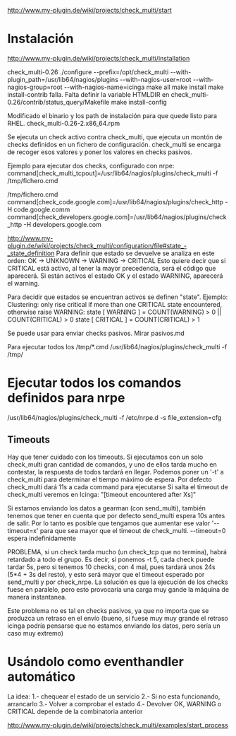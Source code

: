 http://www.my-plugin.de/wiki/projects/check_multi/start

# Instalación
http://www.my-plugin.de/wiki/projects/check_multi/installation

check_multi-0.26
./configure --prefix=/opt/check_multi --with-plugin_path=/usr/lib64/nagios/plugins --with-nagios-user=root --with-nagios-group=root --with-nagios-name=icinga
make all
make install
make install-contrib
  falla. Falta definir la variable HTMLDIR en check_multi-0.26/contrib/status_query/Makefile
make install-config

Modificado el binario y los path de instalación para que quede listo para RHEL.
check_multi-0.26-2.x86_64.rpm



Se ejecuta un check activo contra check_multi, que ejecuta un montón de checks definidos en un fichero de configuración.
check_multi se encarga de recoger esos valores y poner los valores en checks pasivos.


Ejemplo para ejecutar dos checks, configurado con nrpe:
command[check_multi_tcpout]=/usr/lib64/nagios/plugins/check_multi -f /tmp/fichero.cmd

/tmp/fichero.cmd
command[check_code.google.com]=/usr/lib64/nagios/plugins/check_http -H code.google.comm
command[check_developers.google.com]=/usr/lib64/nagios/plugins/check_http -H developers.google.com


http://www.my-plugin.de/wiki/projects/check_multi/configuration/file#state_-_state_definition
Para definir que estado se devuelve se analiza en este orden: OK → UNKNOWN → WARNING → CRITICAL
Esto quiere decir que si CRITICAL está activo, al tener la mayor precedencia, será el código que aparecerá.
Si están activos el estado OK y el estado WARNING, aparecerá el warning.

Para decidir que estados se encuentran activos se definen "state".
Ejemplo: Clustering: only rise critical if more than one CRITICAL state encountered, otherwise raise WARNING:
state [ WARNING  ] = COUNT(WARNING) > 0 || COUNT(CRITICAL) > 0
state [ CRITICAL ] = COUNT(CRITICAL) > 1


Se puede usar para enviar checks pasivos. Mirar pasivos.md


Para ejecutar todos los /tmp/*.cmd
/usr/lib64/nagios/plugins/check_multi -f /tmp/


# Ejecutar todos los comandos definidos para nrpe
/usr/lib64/nagios/plugins/check_multi -f /etc/nrpe.d -s file_extension=cfg


## Timeouts ##
Hay que tener cuidado con los timeouts.
Si ejecutamos con un solo check_multi gran cantidad de comandos, y uno de ellos tarda mucho en contestar, la respuesta de todos tardará en llegar.
Podemos poner un '-t' a check_multi para determinar el tiempo máximo de espera.
Por defecto check_multi dará 11s a cada command para ejecutarse
Si salta el timeout de check_multi veremos en Icinga: "[timeout encountered after Xs]"

Si estamos enviando los datos a gearman (con send_multi), también tenemos que tener en cuenta que por defecto send_multi espera 10s antes de salir. Por lo tanto es posible que tengamos que aumentar ese valor '--timeout=x' para que sea mayor que el timeout de check_multi.
--timeout=0 espera indefinidamente


PROBLEMA, si un check tarda mucho (un check_tcp que no termina), habrá retardado a todo el grupo. Es decir, si ponemos -t 5, cada check puede tardar 5s, pero si tenemos 10 checks, con 4 mal, pues tardará unos 24s (5*4 + 3s del resto), y esto será mayor que el timeout esperado por send_multi y por check_nrpe.
La solución es que la ejecución de los checks fuese en paralelo, pero esto provocaría una carga muy gande la máquina de manera instantanea.

Este problema no es tal en checks pasivos, ya que no importa que se produzca un retraso en el envío (bueno, si fuese muy muy grande el retraso icinga podría pensarse que no estamos enviando los datos, pero sería un caso muy extremo)



# Usándolo como eventhandler automático
La idea:
 1.- chequear el estado de un servicio
 2.- Si no esta funcionando, arrancarlo
 3.- Volver a comprobar el estado
 4.- Devolver OK, WARNING o CRITICAL depende de la combinatoria anterior

http://www.my-plugin.de/wiki/projects/check_multi/examples/start_process
